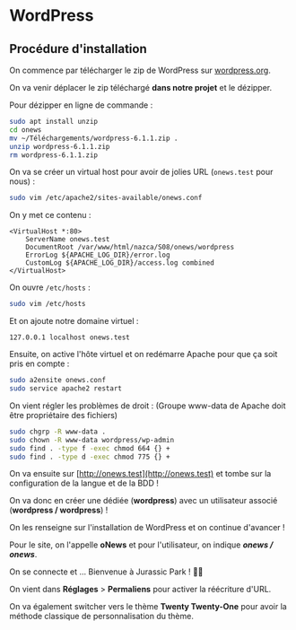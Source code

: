# WordPress

## Procédure d'installation

On commence par télécharger le zip de WordPress sur [wordpress.org](https://wordpress.org/download/).

On va venir déplacer le zip téléchargé **dans notre projet** et le dézipper.

Pour dézipper en ligne de commande :

```sh
sudo apt install unzip
cd onews
mv ~/Téléchargements/wordpress-6.1.1.zip .
unzip wordpress-6.1.1.zip
rm wordpress-6.1.1.zip
```

On va se créer un virtual host pour avoir de jolies URL (`onews.test` pour nous) :

```sh
sudo vim /etc/apache2/sites-available/onews.conf
```

On y met ce contenu :

```
<VirtualHost *:80>
    ServerName onews.test
    DocumentRoot /var/www/html/nazca/S08/onews/wordpress
    ErrorLog ${APACHE_LOG_DIR}/error.log
    CustomLog ${APACHE_LOG_DIR}/access.log combined
</VirtualHost>
```

On ouvre `/etc/hosts` :

```sh
sudo vim /etc/hosts
```

Et on ajoute notre domaine virtuel :

```
127.0.0.1 localhost onews.test
```

Ensuite, on active l'hôte virtuel et on redémarre Apache pour que ça soit pris en compte :

```sh
sudo a2ensite onews.conf
sudo service apache2 restart
```

On vient régler les problèmes de droit : (Groupe www-data de Apache doit être propriétaire des fichiers)

```sh
sudo chgrp -R www-data .
sudo chown -R www-data wordpress/wp-admin
sudo find . -type f -exec chmod 664 {} +
sudo find . -type d -exec chmod 775 {} +
```

On va ensuite sur [http://onews.test](http://onews.test) et tombe sur la configuration de la langue et de la BDD !

On va donc en créer une dédiée (**wordpress**) avec un utilisateur associé (**wordpress / wordpress**) !

On les renseigne sur l'installation de WordPress et on continue d'avancer !

Pour le site, on l'appelle **oNews** et pour l'utilisateur, on indique ***onews / onews***.

On se connecte et ... Bienvenue à Jurassic Park ! 🦖🦕

On vient dans **Réglages** > **Permaliens** pour activer la réécriture d'URL.

On va également switcher vers le thème **Twenty Twenty-One** pour avoir la méthode classique de personnalisation du thème.
